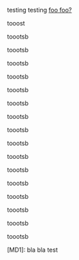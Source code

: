 testing testing [foo foo?](#MD1)

tooost

toootsb

toootsb

toootsb

toootsb

toootsb

toootsb

toootsb

toootsb

toootsb

toootsb

toootsb

toootsb

toootsb

toootsb

toootsb

toootsb

<a name=”MD1”></a>[MD1]: bla bla test